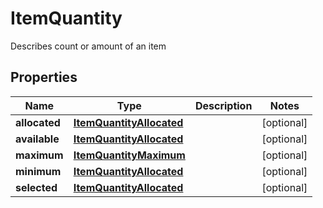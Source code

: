 

# ItemQuantity

Describes count or amount of an item

## Properties

| Name | Type | Description | Notes |
|------------ | ------------- | ------------- | -------------|
|**allocated** | [**ItemQuantityAllocated**](ItemQuantityAllocated.md) |  |  [optional] |
|**available** | [**ItemQuantityAllocated**](ItemQuantityAllocated.md) |  |  [optional] |
|**maximum** | [**ItemQuantityMaximum**](ItemQuantityMaximum.md) |  |  [optional] |
|**minimum** | [**ItemQuantityAllocated**](ItemQuantityAllocated.md) |  |  [optional] |
|**selected** | [**ItemQuantityAllocated**](ItemQuantityAllocated.md) |  |  [optional] |



